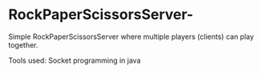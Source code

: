 # RockPaperScissorsServer-

Simple RockPaperScissorsServer where multiple players (clients) can play together.

Tools used: Socket programming in java
